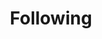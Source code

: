 ---
title: Following
layout: design-pattern
category: Social
permalink: ui-patterns/social/following/
design-pattern-type: mobile

what: >
 A one-to-one connection option, that allows the user to keep up-to-date on someone else’s updates.

why: >
 To allow users to have access to information of interest in a social environment.

do: >
 * Offer a following option at key points in the browsing flow to increase user engagement.

 * Make the follow button a prominent call to action on other users’ profile screen.

 * Use in combination with the sign in process, and multistate buttons design patterns.

dont: >
 * Not supported without user registration.

tags: >
 Following, social media, updates, wall, posts, people, connected, filter.

---